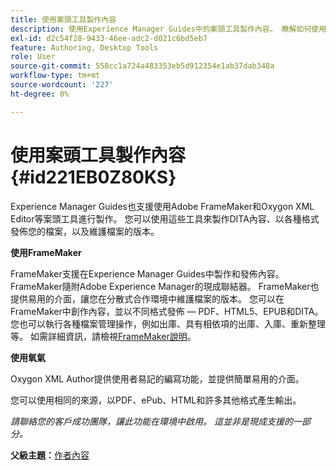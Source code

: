 ```yaml
---
title: 使用案頭工具製作內容
description: 使用Experience Manager Guides中的案頭工具製作內容。 瞭解如何使用Adobe FrameMaker和Oxygon XML編輯器來製作和發佈DITA內容。
exl-id: d2c54f28-9433-46ee-adc2-d021c6bd5eb7
feature: Authoring, Desktop Tools
role: User
source-git-commit: 558cc1a724a483353eb5d912354e1ab37dab348a
workflow-type: tm+mt
source-wordcount: '227'
ht-degree: 0%

---
```


# 使用案頭工具製作內容 {#id221EB0Z80KS}

Experience Manager Guides也支援使用Adobe FrameMaker和Oxygon XML Editor等案頭工具進行製作。 您可以使用這些工具來製作DITA內容、以各種格式發佈您的檔案，以及維護檔案的版本。

**使用FrameMaker**

FrameMaker支援在Experience Manager Guides中製作和發佈內容。 FrameMaker隨附Adobe Experience Manager的現成聯結器。 FrameMaker也提供易用的介面，讓您在分散式合作環境中維護檔案的版本。 您可以在FrameMaker中創作內容，並以不同格式發佈 — PDF、HTML5、EPUB和DITA。 您也可以執行各種檔案管理操作，例如出庫、具有相依項的出庫、入庫、重新整理等。 如需詳細資訊，請檢視[FrameMaker說明](https://help.adobe.com/en_US/framemaker/using/index.html)。

**使用氧氣**

Oxygon XML Author提供使用者易記的編寫功能，並提供簡單易用的介面。

您可以使用相同的來源，以PDF、ePub、HTML和許多其他格式產生輸出。

*請聯絡您的客戶成功團隊，讓此功能在環境中啟用。 這並非是現成支援的一部分。*

**父級主題：**[&#x200B;作者內容](authoring-content.md)
